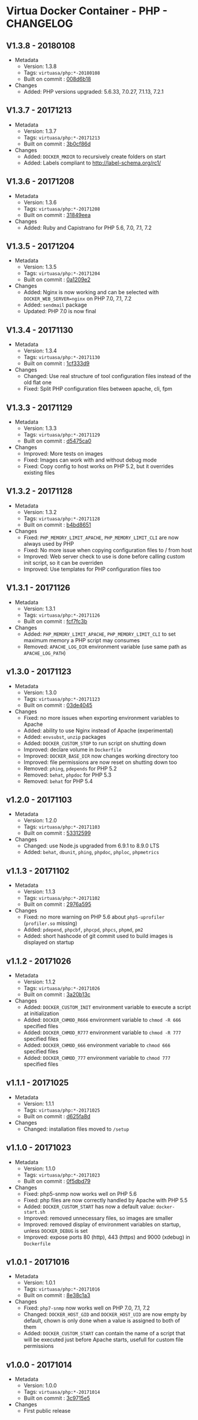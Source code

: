 # Virtua Docker Container - PHP - CHANGELOG

## V1.3.8 - 20180108

* Metadata
  * Version: 1.3.8
  * Tags: `virtuasa/php:*-20180108`
  * Built on commit : [008d6b18](https://gitlab.virtua.ch/docker/virtuasa-php/tree/008d6b1871f34ab120b77a7ced7c510e6649ca68)
* Changes
  * Added: PHP versions upgraded: 5.6.33, 7.0.27, 7.1.13, 7.2.1

## V1.3.7 - 20171213

* Metadata
  * Version: 1.3.7
  * Tags: `virtuasa/php:*-20171213`
  * Built on commit : [3b0cf86d](https://gitlab.virtua.ch/docker/virtuasa-php/tree/3b0cf86d818126fc02e6223a4058cb6d75455c44)
* Changes
  * Added: `DOCKER_MKDIR` to recursively create folders on start
  * Added: Labels compliant to http://label-schema.org/rc1/

## V1.3.6 - 20171208

* Metadata
  * Version: 1.3.6
  * Tags: `virtuasa/php:*-20171208`
  * Built on commit : [31849eea](https://gitlab.virtua.ch/docker/virtuasa-php/tree/31849eea9a7a99633c3e8bd81a27e35d51a99d27)
* Changes
  * Added: Ruby and Capistrano for PHP 5.6, 7.0, 7.1, 7.2

## V1.3.5 - 20171204

* Metadata
  * Version: 1.3.5
  * Tags: `virtuasa/php:*-20171204`
  * Built on commit : [0a1209e2](https://gitlab.virtua.ch/docker/virtuasa-php/tree/0a1209e2890aa0229821babb381804d1ade98b83)
* Changes
  * Added: Nginx is now working and can be selected with `DOCKER_WEB_SERVER=nginx` on PHP 7.0, 7.1, 7.2
  * Added: `sendmail` package
  * Updated: PHP 7.0 is now final

## V1.3.4 - 20171130

* Metadata
  * Version: 1.3.4
  * Tags: `virtuasa/php:*-20171130`
  * Built on commit : [1cf333d9](https://gitlab.virtua.ch/docker/virtuasa-php/tree/1cf333d97a90cb9b25d939e6527be2f584dac89c)
* Changes
  * Changed: Use real structure of tool configuration files instead of the old flat one
  * Fixed: Split PHP configuration files between apache, cli, fpm

## V1.3.3 - 20171129

* Metadata
  * Version: 1.3.3
  * Tags: `virtuasa/php:*-20171129`
  * Built on commit : [d5475ca0](https://gitlab.virtua.ch/docker/virtuasa-php/tree/d5475ca00f9d7423c9373629b3e3f4ba52c7adcf)
* Changes
  * Improved: More tests on images
  * Fixed: Images can work with and without debug mode
  * Fixed: Copy config to host works on PHP 5.2, but it overrides existing files

## V1.3.2 - 20171128

* Metadata
  * Version: 1.3.2
  * Tags: `virtuasa/php:*-20171128`
  * Built on commit : [b4bd8651](https://gitlab.virtua.ch/docker/virtuasa-php/tree/b4bd86513ef741a1df537cecb7b2d654e6160fb5)
* Changes
  * Fixed: `PHP_MEMORY_LIMIT_APACHE`, `PHP_MEMORY_LIMIT_CLI` are now always used by PHP
  * Fixed: No more issue when copying configuration files to / from host
  * Improved: Web server check to use is done before calling custom init script, so it can be overriden
  * Improved: Use templates for PHP configuration files too

## V1.3.1 - 20171126

* Metadata
  * Version: 1.3.1
  * Tags: `virtuasa/php:*-20171126`
  * Built on commit : [fcf7fc3b](https://gitlab.virtua.ch/docker/virtuasa-php/tree/fcf7fc3b45bdeabe3b217013128f52eb1becb87c)
* Changes
  * Added: `PHP_MEMORY_LIMIT_APACHE`, `PHP_MEMORY_LIMIT_CLI` to set maximum memory a PHP script may consumes
  * Removed: `APACHE_LOG_DIR` environment variable (use same path as `APACHE_LOG_PATH`)

## v1.3.0 - 20171123

* Metadata
  * Version: 1.3.0
  * Tags: `virtuasa/php:*-20171123`
  * Built on commit : [03de4045](https://gitlab.virtua.ch/docker/virtuasa-php/tree/03de4045f49660e279bed14a26b42ed946767e26)
* Changes
  * Fixed: no more issues when exporting environment variables to Apache
  * Added: ability to use Nginx instead of Apache (experimental)
  * Added: `envsubst`, `unzip` packages
  * Added: `DOCKER_CUSTOM_STOP` to run script on shutting down
  * Improved: declare volume in `Dockerfile`
  * Improved: `DOCKER_BASE_DIR` now changes working directory too
  * Improved: file permissions are now reset on shutting down too
  * Removed: `phing`, `pdepends` for PHP 5.2
  * Removed: `behat`, `phpdoc` for PHP 5.3
  * Removed: `behat` for PHP 5.4

## v1.2.0 - 20171103

* Metadata
  * Version: 1.2.0
  * Tags: `virtuasa/php:*-20171103`
  * Built on commit : [53312599](https://gitlab.virtua.ch/docker/virtuasa-php/tree/53312599c2af78cacedff62564ca58ea261b2fd6)
* Changes
  * Changed: use Node.js upgraded from 6.9.1 to 8.9.0 LTS
  * Added: `behat`, `dbunit`, `phing`, `phpdoc`, `phploc`, `phpmetrics`

## v1.1.3 - 20171102

* Metadata
  * Version: 1.1.3
  * Tags: `virtuasa/php:*-20171102`
  * Built on commit : [2976a595](https://gitlab.virtua.ch/docker/virtuasa-php/tree/2976a59513035a3dcdd69f8afa531d692800a5cc)
* Changes
  * Fixed: no more warning on PHP 5.6 about `php5-uprofiler` (`profiler.so` missing)
  * Added: `pdepend`, `phpcbf`, `phpcpd`, `phpcs`, `phpmd`, `pm2`
  * Added: short hashcode of git commit used to build images is displayed on startup

## v1.1.2 - 20171026

* Metadata
  * Version: 1.1.2
  * Tags: `virtuasa/php:*-20171026`
  * Built on commit : [3a20b13c](https://gitlab.virtua.ch/docker/virtuasa-php/tree/3a20b13cb4e128189e8e73e6f01bfc707d210de9)
* Changes
  * Added: `DOCKER_CUSTOM_INIT` environment variable to execute a script at initialization
  * Added: `DOCKER_CHMOD_R666` environment variable to `chmod -R 666` specified files
  * Added: `DOCKER_CHMOD_R777` environment variable to `chmod -R 777` specified files
  * Added: `DOCKER_CHMOD_666` environment variable to `chmod 666` specified files
  * Added: `DOCKER_CHMOD_777` environment variable to `chmod 777` specified files

## v1.1.1 - 20171025

* Metadata
  * Version: 1.1.1
  * Tags: `virtuasa/php:*-20171025`
  * Built on commit : [d625fa8d](https://gitlab.virtua.ch/docker/virtuasa-php/tree/d625fa8d3e671dc8a0dc83f26cbd238d50f2f05b)
* Changes
  * Changed: installation files moved to `/setup`

## v1.1.0 - 20171023

* Metadata
  * Version: 1.1.0
  * Tags: `virtuasa/php:*-20171023`
  * Built on commit : [0f5dbd79](https://gitlab.virtua.ch/docker/virtuasa-php/tree/0f5dbd79051c4f7af3c990c91f947c2fe53b6e38)
* Changes
  * Fixed: php5-snmp now works well on PHP 5.6
  * Fixed: php files are now correctly handled by Apache with PHP 5.5
  * Added: `DOCKER_CUSTOM_START` has now a default value: `docker-start.sh`
  * Improved: removed unnecessary files, so images are smaller
  * Improved: removed display of environment variables on startup, unless `DOCKER_DEBUG` is set
  * Improved: expose ports 80 (http), 443 (https) and 9000 (xdebug) in `Dockerfile`

## v1.0.1 - 20171016

* Metadata
  * Version: 1.0.1
  * Tags: `virtuasa/php:*-20171016`
  * Built on commit : [8e38c1a3](https://gitlab.virtua.ch/docker/virtuasa-php/tree/8e38c1a37667c1ffd3e22eb4da591bc80fc64a01)
* Changes
  * Fixed: `php7-snmp` now works well on PHP 7.0, 7.1, 7.2
  * Changed: `DOCKER_HOST_GID` and `DOCKER_HOST_UID` are now empty by default, chown is only done when a value is assigned to both of them
  * Added: `DOCKER_CUSTOM_START` can contain the name of a script that will be executed just before Apache starts, usefull for custom file permissions

## v1.0.0 - 20171014

* Metadata
  * Version: 1.0.0
  * Tags: `virtuasa/php:*-20171014`
  * Built on commit : [3c9715e5](https://gitlab.virtua.ch/docker/virtuasa-php/tree/3c9715e56bb76e72c71c8cd435208626e1862e92)
* Changes
  * First public release